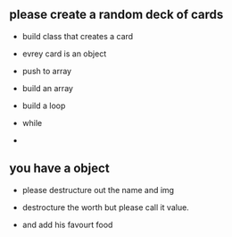 ## please create a random deck of cards

- build class that creates a card

- evrey card is an object

- push to array 

- build an array 

- build a loop

- while 

- 

## you have a object

- please destructure out the name and img

- destrocture the worth but please call it  value. 

- and add his favourt food